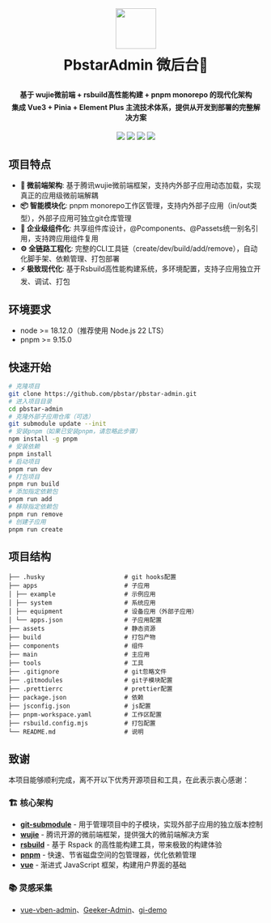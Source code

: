 <div align="center">
    <img src="https://github.com/pbstar/pbstar-admin/blob/main/main/src/assets/imgs/logo-w.png" height="80px">
    <h1 style="margin-bottom:30px;margin-top:10px; font-weight: bold;">PbstarAdmin 微后台🎉</h1>
    <h4>
        <div style="margin-bottom:5px;">基于 <strong>wujie微前端 + rsbuild高性能构建 + pnpm monorepo</strong> 的现代化架构</div>
        <div style="margin-bottom:0;">集成 <strong>Vue3 + Pinia + Element Plus</strong> 主流技术体系，提供从开发到部署的完整解决方案</div>
    </h4>
</div>

<p align="center">
	<a href="https://github.com/pbstar/pbstar-admin/blob/main/LICENSE"><img src="https://img.shields.io/github/license/mashape/apistatus.svg"></a>
    <a href="http://pbstar-admin-docs.pbstar.cn/"><img src="https://img.shields.io/badge/官方文档-5672CD?style=flat"></a>
    <a href="http://pbstar-admin.pbstar.cn/"><img src="https://img.shields.io/badge/在线演示-FF5722?style=flat"></a>
    <a href="https://github.com/pbstar/pbstar-admin"><img src="https://img.shields.io/badge/WeChat-P24612582-brightgreen.svg"></a>
</p>

## 项目特点

- **🚀 微前端架构**: 基于腾讯wujie微前端框架，支持内外部子应用动态加载，实现真正的应用级微前端解耦
- **📦 智能模块化**: pnpm monorepo工作区管理，支持内外部子应用（in/out类型），外部子应用可独立git仓库管理
- **🧩 企业级组件化**: 共享组件库设计，@Pcomponents、@Passets统一别名引用，支持跨应用组件复用
- **⚙️ 全链路工程化**: 完整的CLI工具链（create/dev/build/add/remove），自动化脚手架、依赖管理、打包部署
- **⚡ 极致现代化**: 基于Rsbuild高性能构建系统，多环境配置，支持子应用独立开发、调试、打包

## 环境要求

- node >= 18.12.0（推荐使用 Node.js 22 LTS）
- pnpm >= 9.15.0

## 快速开始

```bash
# 克隆项目
git clone https://github.com/pbstar/pbstar-admin.git
# 进入项目目录
cd pbstar-admin
# 克隆外部子应用仓库（可选）
git submodule update --init
# 安装pnpm（如果已安装pnpm，请忽略此步骤）
npm install -g pnpm
# 安装依赖
pnpm install
# 启动项目
pnpm run dev
# 打包项目
pnpm run build
# 添加指定依赖包
pnpm run add
# 移除指定依赖包
pnpm run remove
# 创建子应用
pnpm run create
```

## 项目结构

```
├── .husky                      # git hooks配置
├── apps                        # 子应用
│ ├── example                   # 示例应用
│ ├── system                    # 系统应用
│ ├── equipment                 # 设备应用（外部子应用）
│ └── apps.json                 # 子应用配置
├── assets                      # 静态资源
├── build                       # 打包产物
├── components                  # 组件
├── main                        # 主应用
├── tools                       # 工具
├── .gitignore                  # git忽略文件
├── .gitmodules                 # git子模块配置
├── .prettierrc                 # prettier配置
├── package.json                # 依赖
├── jsconfig.json               # js配置
├── pnpm-workspace.yaml         # 工作区配置
├── rsbuild.config.mjs          # 打包配置
└── README.md                   # 说明
```

## 致谢

本项目能够顺利完成，离不开以下优秀开源项目和工具，在此表示衷心感谢：

### 🏗️ 核心架构

- [**git-submodule**](https://git-scm.com/docs/git-submodule) - 用于管理项目中的子模块，实现外部子应用的独立版本控制
- [**wujie**](https://github.com/Tencent/wujie) - 腾讯开源的微前端框架，提供强大的微前端解决方案
- [**rsbuild**](https://github.com/web-infra-dev/rsbuild) - 基于 Rspack 的高性能构建工具，带来极致的构建体验
- [**pnpm**](https://github.com/pnpm/pnpm) - 快速、节省磁盘空间的包管理器，优化依赖管理
- [**vue**](https://github.com/vuejs/core) - 渐进式 JavaScript 框架，构建用户界面的基础

### 📚 灵感采集

- [vue-vben-admin](https://github.com/vbenjs/vue-vben-admin)、[Geeker-Admin](https://github.com/HalseySpicy/Geeker-Admin)、[gi-demo](https://github.com/lin-97/gi-demo)

